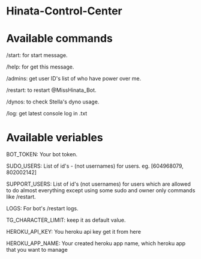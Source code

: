 # Hinata-Control-Center

# Available commands


/start: for start message.

/help: for get this message.

/admins: get user ID's list of who have power over me.

/restart: to restart @MissHinata_Bot.

/dynos: to check Stella's dyno usage.

/log: get latest console log in .txt


# Available veriables


BOT_TOKEN: Your bot token.

SUDO_USERS: List of id's - (not usernames) for users. eg. [604968079, 802002142]

SUPPORT_USERS: List of id's (not usernames) for users which are allowed to do almost everything except using some sudo and owner only commands like /restart.

LOGS: For bot's /restart logs.

TG_CHARACTER_LIMIT: keep it as default value.

HEROKU_API_KEY: You heroku api key get it from here

HEROKU_APP_NAME: Your created heroku app name, which heroku app that you want to manage
